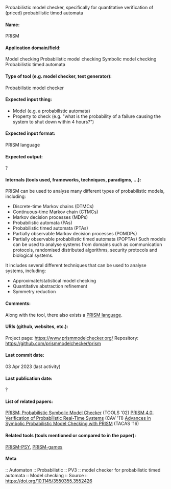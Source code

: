 Probabilistic model checker, specifically for quantitative verification of (priced) probabilistic timed automata

#### Name:
PRISM

#### Application domain/field:
Model checking
Probabilistic model checking
Symbolic model checking
Probabilistic timed automata

#### Type of tool (e.g. model checker, test generator):
Probabilistic model checker

#### Expected input thing:
- Model (e.g. a probabilistic automata)
- Property to check (e.g. "what is the probability of a failure causing the system to shut down within 4 hours?")

#### Expected input format:
PRISM language

#### Expected output:
?

#### Internals (tools used, frameworks, techniques, paradigms, ...):
PRISM can be used to analyse many different types of probabilistic models, including:
- Discrete-time Markov chains (DTMCs)
- Continuous-time Markov chain (CTMCs)
- Markov decision processes (MDPs)
- Probabilistic automata (PAs)
- Probabilistic timed automata (PTAs)
- Partially observable Markov decision processes (POMDPs)
- Partially observable probabilistic timed automata (POPTAs)
Such models can be used to analyse systems from domains such as communication protocols, randomised distributed algorithms, security protocols and biological systems.

It includes several different techniques that can be used to analyse systems, including:
- Approximate/statistical model checking
- Quantitative abstraction refinement
- Symmetry reduction

#### Comments:
Along with the tool, there also exists a [PRISM language](../../Formats/PRISM%20language.md).

#### URIs (github, websites, etc.):
Project page: https://www.prismmodelchecker.org/
Repository: https://github.com/prismmodelchecker/prism

#### Last commit date:
03 Apr 2023 (last activity)

#### Last publication date:
?

#### List of related papers:
[PRISM: Probabilistic Symbolic Model Checker](https://doi.org/10.1007/3-540-46029-2_13) (TOOLS '02)
[PRISM 4.0: Verification of Probabilistic Real-Time Systems](https://doi.org/10.1007/978-3-642-22110-1_47) (CAV '11)
[Advances in Symbolic Probabilistic Model Checking with PRISM](https://doi.org/10.1007/978-3-662-49674-9_20) (TACAS '16)

#### Related tools (tools mentioned or compared to in the paper):
[PRISM-PSY](../PRISM-PSY.md), [PRISM-games](PRISM-games.md)

#### Meta
:: Automaton
:: Probabilistic
:: PV3 :: model checker for probabilistic timed automata
:: Model checking
:: Source :: https://doi.org/10.1145/3550355.3552426
